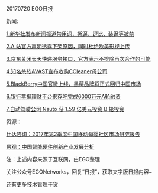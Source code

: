 20170720 EGO日报

新闻:

[1.新华社发布新闻报道禁用词，撕逼、逗比、装逼等被禁](http://www.chinaz.com/news/2017/0720/792485.shtml)

[2.A 站官方声明透露下架原因，同时杜绝欧美影视上传](https://news.cnblogs.com/n/574243/)

[3.京东关闭天天快递服务接口，官方表示不排除再次合作的可能](http://www.sootoo.com/content/672077.shtml)

[4.知名杀软AVAST宣布收购CCleaner母公司](https://news.cnblogs.com/n/574200/)

[5.BlackBerry中国官微上线，黑莓品牌将正式回归中国市场](http://view.inews.qq.com/a/20170720A01TCC00)

[6.银行票据理财平台来存吧完成6000万元A轮融资](https://www.chinaventure.com.cn/cmsmodel/news/detail/317022.shtml)

[7.自动驾驶公司 Nauto 获 1.59 亿美元投资 B 轮投资](https://www.leiphone.com/news/201707/NcwQy8T0lWCkCYKo.html)

资源：

[比达咨询：2017年第2季度中国移动母婴社区市场研究报告](http://www.bigdata-research.cn/content/201707/539.html)

[易观：中国智能硬件创新产业发展分析](https://www.analysys.cn/analysis/8/detail/1000822/)

注：上述内容来源于互联网，由EGO整理

关注公众号EGONetworks，回复“日报”，获取文字版日报内容~

还有更多技术管理干货
